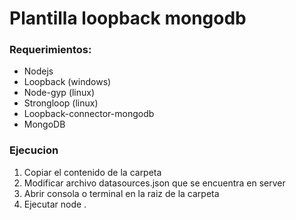# Plantilla loopback mongodb 
### Requerimientos:
* Nodejs
* Loopback (windows)
* Node-gyp (linux)
* Strongloop (linux)
* Loopback-connector-mongodb
* MongoDB
### Ejecucion
1. Copiar el contenido de la carpeta
2. Modificar archivo datasources.json que se encuentra en server
3. Abrir consola o terminal en la raiz de la carpeta
4. Ejecutar node .
